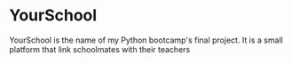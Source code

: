 # YourSchool
YourSchool is the name of my Python bootcamp's final project. It is a small platform that link schoolmates with their teachers
